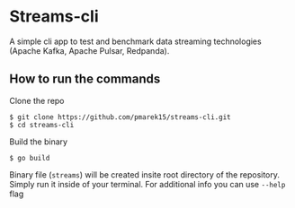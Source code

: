 # Streams-cli

A simple cli app to test and benchmark data streaming technologies (Apache Kafka, Apache Pulsar, Redpanda).


## How to run the commands

Clone the repo
```
$ git clone https://github.com/pmarek15/streams-cli.git
$ cd streams-cli
```

Build the binary
```
$ go build
```
Binary file (`streams`) will be created insite root directory of the repository. Simply run it inside of your terminal.
For additional info you can use `--help` flag
